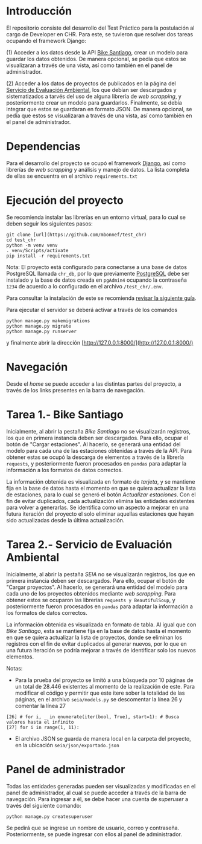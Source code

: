 # Introducción

El repositorio consiste del desarrollo del Test Práctico para la postulación al cargo de Developer en CHR.
Para este, se tuvieron que resolver dos tareas ocupando el framework Django:

(1) Acceder a los datos desde la API [Bike Santiago](http://api.citybik.es/v2/networks/bikesantiago), crear un modelo para guardar los datos obtenidos.
De manera opcional, se pedía que estos se visualizaran a través de una vista, así como también en el panel de administrador.

(2) Acceder a los datos de proyectos de publicados en la página del [Servicio de Evaluación Ambiental](https://seia.sea.gob.cl/busqueda/buscarProyectoAction.php),
los que debían ser descargados y sistematizados a tarvés del uso de alguna librería de _web scrapping_, y posteriormente crear un modelo para guardarlos. Finalmente,
se debía integrar que estos se guardaran en formato JSON. De manera opcional, se pedía que estos se visualizaran a través de una vista,
así como también en el panel de administrador.

# Dependencias

Para el desarrollo del proyecto se ocupó el framework [Django](https://www.djangoproject.com/), así como librerías de _web scrapping_ y análisis y manejo de datos.
La lista completa de ellas se encuentra en el archivo ``requirements.txt``

# Ejecución del proyecto

Se recomienda instalar las librerías en un entorno virtual, para lo cual se deben seguir los siguientes pasos:

```
git clone [url](https://github.com/mbonnef/test_chr)
cd test_chr
python -m venv venv
. venv/Scripts/activate
pip install -r requirements.txt
```

Nota: El proyecto está configurado para conectarse a una base de datos PostgreSQL llamada `chr_db`, por lo que previamente [PostgreSQL](https://www.postgresql.org/) debe
ser instalado y la base de datos creada en `pgAdmin4` ocupando la contraseña `1234` de acuerdo a lo configurado en el archivo `/test_chr/.env`.

Para consultar la instalación de este se recomienda [revisar la siguiente guía](https://medium.com/star-gazers/data-workflow-with-django-pandas-postgresql-and-docker-56fbf2bc1105).

Para ejecutar el servidor se deberá activar a través de los comandos

```
python manage.py makemigrations
python manage.py migrate
python manage.py runserver
```

y finalmente abrir la dirección [http://127.0.0.1:8000/](http://127.0.0.1:8000/)

# Navegación

Desde el _home_ se puede acceder a las distintas partes del proyecto, a través de los links presentes en la barra de navegación.

# Tarea 1.- Bike Santiago

Inicialmente, al abrir la pestaña _Bike Santiago_ no se visualizarán registros, los que en primera instancia deben ser descargados. Para ello, ocupar el botón de "Cargar estaciones".
Al hacerlo, se generará una entidad del modelo para cada una de las estaciones obtenidas a través de la API. Para obtener estas se ocupó la descarga de elementos a través de la librería `requests`, y posteriormente fueron procesados en `pandas` para adaptar la información a los formatos de datos correctos.

La información obtenida es visualizada en formato de _tarjeta_, y se mantiene fija en la base de datos hasta el momento en que se quiera actualizar la lista de estaciones, para lo cual se generó el botón _Actualizar estaciones_. Con el fin de evitar duplicados, cada actualización elimina las entidades existentes para volver a generarlas. Se identifica como un aspecto a mejorar en una futura iteración del proyecto el solo eliminar aquellas estaciones que hayan sido actualizadas desde la última actualización.

# Tarea 2.- Servicio de Evaluación Ambiental

Inicialmente, al abrir la pestaña _SEIA_ no se visualizarán registros, los que en primera instancia deben ser descargados. Para ello, ocupar el botón de "Cargar proyectos".
Al hacerlo, se generará una entidad del modelo para cada uno de los proyectos obtenidos mediante _web scrapping_. Para obtener estos se ocuparon las librerías `requests y BeautifulSoup`, y posteriormente fueron procesados en `pandas` para adaptar la información a los formatos de datos correctos.

La información obtenida es visualizada en formato de tabla. Al igual que con _Bike Santiago_, esta se mantiene fija en la base de datos hasta el momento en que se quiera actualizar la lista de proyectos, donde se eliminan los registros con el fin de evitar duplicados al generar nuevos, por lo que en una futura iteración se podría mejorar a través de identificar solo los nuevos elementos.

Notas:

- Para la prueba del proyecto se limitó a una búsqueda por 10 páginas de un total de 28.446 existentes al momento de la realización de este. Para modificar el código y permitir que este itere sober la totalidad de las páginas, en el archivo `seia/models.py` se descomentar la línea 26 y comentar la línea 27

```
[26] # for i, _ in enumerate(iter(bool, True), start=1): # Busca valores hasta el infinito
[27] for i in range(1, 11):
```

- El archivo JSON se guarda de manera local en la carpeta del proyecto, en la ubicación `seia/json/exportado.json`

# Panel de administrador

Todas las entidades generadas pueden ser visualizadas y modificadas en el panel de administrador, al cual se puede acceder a través de la barra de navegación.
Para ingresar a él, se debe hacer una cuenta de *superuser* a través del siguiente comando:

```
python manage.py createsuperuser
```

Se pedirá que se ingrese un nombre de usuario, correo y contraseña. Posteriormente, se puede ingresar con ellos al panel de administrador.
